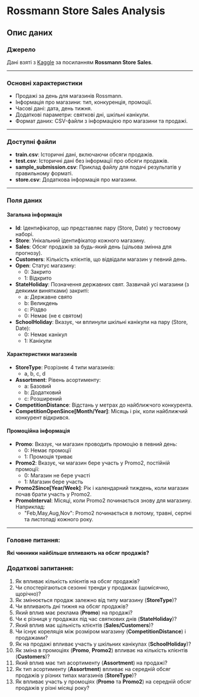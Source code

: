 # Rossmann Store Sales Analysis

## Опис даних

### Джерело
Дані взяті з [Kaggle](https://www.kaggle.com/competitions/rossmann-store-sales/data) за посиланням **Rossmann Store Sales**.

---

### Основні характеристики
- Продажі за день для магазинів Rossmann.
- Інформація про магазини: тип, конкуренція, промоції.
- Часові дані: дата, день тижня.
- Додаткові параметри: святкові дні, шкільні канікули.
- Формат даних: CSV-файли з інформацією про магазини та продажі.

---

### Доступні файли
- **train.csv**: Історичні дані, включаючи обсяги продажів.
- **test.csv**: Історичні дані без інформації про обсяги продажів.
- **sample_submission.csv**: Приклад файлу для подачі результатів у правильному форматі.
- **store.csv**: Додаткова інформація про магазини.

---

### Поля даних

#### Загальна інформація
- **Id**: Ідентифікатор, що представляє пару (Store, Date) у тестовому наборі.
- **Store**: Унікальний ідентифікатор кожного магазину.
- **Sales**: Обсяг продажів за будь-який день (цільова змінна для прогнозу).
- **Customers**: Кількість клієнтів, що відвідали магазин у певний день.
- **Open**: Статус магазину:
  - 0: Закрито
  - 1: Відкрито
- **StateHoliday**: Позначення державних свят. Зазвичай усі магазини (з деякими винятками) закриті:
  - a: Державне свято
  - b: Великдень
  - c: Різдво
  - 0: Немає (не є святом)
- **SchoolHoliday**: Вказує, чи вплинули шкільні канікули на пару (Store, Date):
  - 0: Немає канікул
  - 1: Канікули

#### Характеристики магазинів
- **StoreType**: Розрізняє 4 типи магазинів:
  - a, b, c, d
- **Assortment**: Рівень асортименту:
  - a: Базовий
  - b: Додатковий
  - c: Розширений
- **CompetitionDistance**: Відстань у метрах до найближчого конкурента.
- **CompetitionOpenSince[Month/Year]**: Місяць і рік, коли найближчий конкурент відкрився.

#### Промоційна інформація
- **Promo**: Вказує, чи магазин проводить промоцію в певний день:
  - 0: Немає промоції
  - 1: Промоція триває
- **Promo2**: Вказує, чи магазин бере участь у Promo2, постійній промоції:
  - 0: Магазин не бере участі
  - 1: Магазин бере участь
- **Promo2Since[Year/Week]**: Рік і календарний тиждень, коли магазин почав брати участь у Promo2.
- **PromoInterval**: Місяці, коли Promo2 починається знову для магазину. Наприклад:
  - "Feb,May,Aug,Nov": Promo2 починається в лютому, травні, серпні та листопаді кожного року.

---

### Головне питання:
**Які чинники найбільше впливають на обсяг продажів?**

### Додаткові запитання:
1. Як впливає кількість клієнтів на обсяг продажів?
2. Чи спостерігаються сезонні тренди у продажах (щомісячно, щорічно)?
3. Як змінюється продаж залежно від типу магазину (**StoreType**)?
4. Чи впливають дні тижня на обсяг продажів?
5. Який вплив має реклама (**Promo**) на продажі?
6. Чи є різниця у продажах під час святкових днів (**StateHoliday**)?
7. Який вплив має щільність клієнтів (**Sales/Customers**)?
8. Чи існує кореляція між розміром магазину (**CompetitionDistance**) і продажами?
9. Як на продажі впливає участь у шкільних канікулах (**SchoolHoliday**)?
10. Як зміна в промоціях (**Promo**, **Promo2**) впливає на кількість клієнтів (**Customers**)?
11. Який вплив має тип асортименту (**Assortment**) на продажі?
12. Як тип асортименту (**Assortment**) впливає на середній обсяг продажів у різних типах магазинів (**StoreType**)?
13. Як впливає участь у промоціях (**Promo** та **Promo2**) на середній обсяг продажів у різні місяці року?
